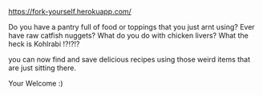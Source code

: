 https://fork-yourself.herokuapp.com/

Do you have a pantry full of food or toppings that you just arnt using? 
Ever have raw catfish nuggets?
What do you do with chicken livers?
What the heck is Kohlrabi !?!?!?

you can now find and save delicious recipes using those weird items that are just sitting there.

Your Welcome :)
